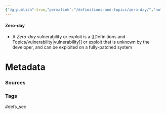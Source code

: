 ```yaml
---
{"dg-publish":true,"permalink":"/definitions-and-topics/zero-day/","noteIcon":""}
---
```


#### Zero-day
- A *Zero-day* vulnerability or exploit is a [[Definitions and Topics/vulnerability\|vulnerability]] or exploit that is unknown by the developer, and can be exploited on a fully-patched system




# Metadata

### Sources

### Tags
#defs_sec 